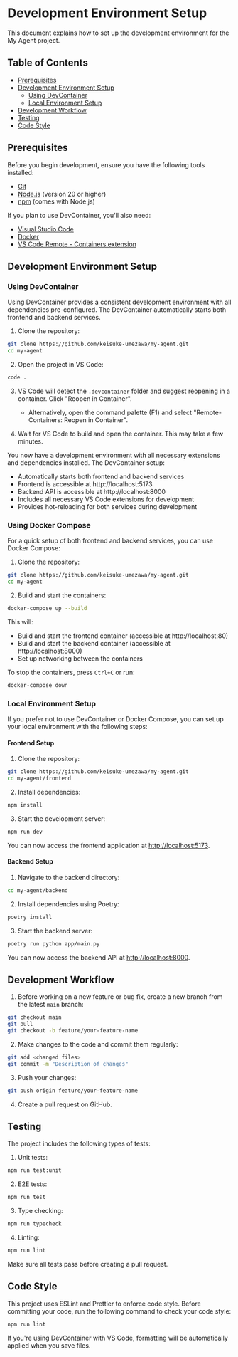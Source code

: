 # Development Environment Setup

This document explains how to set up the development environment for the My Agent project.

## Table of Contents

- [Prerequisites](#prerequisites)
- [Development Environment Setup](#development-environment-setup)
  - [Using DevContainer](#using-devcontainer)
  - [Local Environment Setup](#local-environment-setup)
- [Development Workflow](#development-workflow)
- [Testing](#testing)
- [Code Style](#code-style)

## Prerequisites

Before you begin development, ensure you have the following tools installed:

- [Git](https://git-scm.com/)
- [Node.js](https://nodejs.org/) (version 20 or higher)
- [npm](https://www.npmjs.com/) (comes with Node.js)

If you plan to use DevContainer, you'll also need:

- [Visual Studio Code](https://code.visualstudio.com/)
- [Docker](https://www.docker.com/)
- [VS Code Remote - Containers extension](https://marketplace.visualstudio.com/items?itemName=ms-vscode-remote.remote-containers)

## Development Environment Setup

### Using DevContainer

Using DevContainer provides a consistent development environment with all dependencies pre-configured. The DevContainer automatically starts both frontend and backend services.

1. Clone the repository:

```bash
git clone https://github.com/keisuke-umezawa/my-agent.git
cd my-agent
```

2. Open the project in VS Code:

```bash
code .
```

3. VS Code will detect the `.devcontainer` folder and suggest reopening in a container. Click "Reopen in Container".
   - Alternatively, open the command palette (F1) and select "Remote-Containers: Reopen in Container".

4. Wait for VS Code to build and open the container. This may take a few minutes.

You now have a development environment with all necessary extensions and dependencies installed. The DevContainer setup:
- Automatically starts both frontend and backend services
- Frontend is accessible at http://localhost:5173
- Backend API is accessible at http://localhost:8000
- Includes all necessary VS Code extensions for development
- Provides hot-reloading for both services during development

### Using Docker Compose

For a quick setup of both frontend and backend services, you can use Docker Compose:

1. Clone the repository:

```bash
git clone https://github.com/keisuke-umezawa/my-agent.git
cd my-agent
```

2. Build and start the containers:

```bash
docker-compose up --build
```

This will:
- Build and start the frontend container (accessible at http://localhost:80)
- Build and start the backend container (accessible at http://localhost:8000)
- Set up networking between the containers

To stop the containers, press `Ctrl+C` or run:

```bash
docker-compose down
```

### Local Environment Setup

If you prefer not to use DevContainer or Docker Compose, you can set up your local environment with the following steps:

#### Frontend Setup

1. Clone the repository:

```bash
git clone https://github.com/keisuke-umezawa/my-agent.git
cd my-agent/frontend
```

2. Install dependencies:

```bash
npm install
```

3. Start the development server:

```bash
npm run dev
```

You can now access the frontend application at [http://localhost:5173](http://localhost:5173).

#### Backend Setup

1. Navigate to the backend directory:

```bash
cd my-agent/backend
```

2. Install dependencies using Poetry:

```bash
poetry install
```

3. Start the backend server:

```bash
poetry run python app/main.py
```

You can now access the backend API at [http://localhost:8000](http://localhost:8000).

## Development Workflow

1. Before working on a new feature or bug fix, create a new branch from the latest `main` branch:

```bash
git checkout main
git pull
git checkout -b feature/your-feature-name
```

2. Make changes to the code and commit them regularly:

```bash
git add <changed files>
git commit -m "Description of changes"
```

3. Push your changes:

```bash
git push origin feature/your-feature-name
```

4. Create a pull request on GitHub.

## Testing

The project includes the following types of tests:

1. Unit tests:

```bash
npm run test:unit
```

2. E2E tests:

```bash
npm run test
```

3. Type checking:

```bash
npm run typecheck
```

4. Linting:

```bash
npm run lint
```

Make sure all tests pass before creating a pull request.

## Code Style

This project uses ESLint and Prettier to enforce code style. Before committing your code, run the following command to check your code style:

```bash
npm run lint
```

If you're using DevContainer with VS Code, formatting will be automatically applied when you save files.
